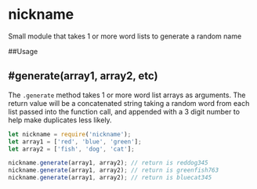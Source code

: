 # nickname
Small module that takes 1 or more word lists to generate a random name

##Usage

## #generate(array1, array2, etc)
The `.generate` method takes 1 or more word list arrays as arguments.
The return value will be a concatenated string taking a random word from each list passed
into the function call, and appended with a 3 digit number to help make duplicates less likely.

```javascript
let nickname = require('nickname');
let array1 = ['red', 'blue', 'green'];
let array2 = ['fish', 'dog', 'cat'];

nickname.generate(array1, array2); // return is reddog345
nickname.generate(array1, array2); // return is greenfish763
nickname.generate(array1, array2); // return is bluecat345
```